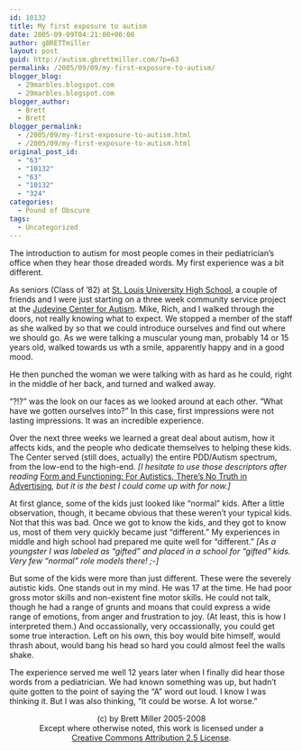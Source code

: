 ```yaml
---
id: 10132
title: My first exposure to autism
date: 2005-09-09T04:21:00+00:00
author: gBRETTmiller
layout: post
guid: http://autism.gbrettmiller.com/?p=63
permalink: /2005/09/09/my-first-exposure-to-autism/
blogger_blog:
  - 29marbles.blogspot.com
  - 29marbles.blogspot.com
blogger_author:
  - Brett
  - Brett
blogger_permalink:
  - /2005/09/my-first-exposure-to-autism.html
  - /2005/09/my-first-exposure-to-autism.html
original_post_id:
  - "63"
  - "10132"
  - "63"
  - "10132"
  - "324"
categories:
  - Pound of Obscure
tags:
  - Uncategorized
---
```

The introduction to autism for most people comes in their pediatrician’s office when they hear those dreaded words. My first experience was a bit different.

As seniors (Class of ’82) at [St. Louis University High School](http://www.sluh.org/), a couple of friends and I were just starting on a three week community service project at the [Judevine Center for Autism](http://www.judevine.org/). Mike, Rich, and I walked through the doors, not really knowing what to expect. We stopped a member of the staff as she walked by so that we could introduce ourselves and find out where we should go. As we were talking a muscular young man, probably 14 or 15 years old, walked towards us wth a smile, apparently happy and in a good mood. 

He then punched the woman we were talking with as hard as he could, right in the middle of her back, and turned and walked away.

“?!?” was the look on our faces as we looked around at each other. “What have we gotten ourselves into?” In this case, first impressions were not lasting impressions. It was an incredible experience.

Over the next three weeks we learned a great deal about autism, how it affects kids, and the people who dedicate themselves to helping these kids. The Center served (still does, actually) the entire PDD/Autism spectrum, from the low-end to the high-end. _[I hesitate to use those descriptors after reading_ [Form and Functioning: For Autistics, There’s No Truth in Advertising](http://autiemom.blogspot.com/2005/09/form-and-functioning-for-autistics.html)_, but it is the best I could come up with for now.]_ 

At first glance, some of the kids just looked like “normal” kids. After a little observation, though, it became obvious that these weren’t your typical kids. Not that this was bad. Once we got to know the kids, and they got to know us, most of them very quickly became just “different.” My experiences in middle and high school had prepared me quite well for “different.” _[As a youngster I was labeled as “gifted” and placed in a school for “gifted” kids. Very few “normal” role models there! ;-]_

But some of the kids were more than just different. These were the severely autistic kids. One stands out in my mind. He was 17 at the time. He had poor gross motor skills and non-existent fine motor skills. He could not talk, though he had a range of grunts and moans that could express a wide range of emotions, from anger and frustration to joy. (At least, this is how I interpreted them.) And occassionally, very occassionally, you could get some true interaction. Left on his own, this boy would bite himself, would thrash about, would bang his head so hard you could almost feel the walls shake. 

The experience served me well 12 years later when I finally did hear those words from a pediatrician. We had known something was up, but hadn’t quite gotten to the point of saying the “A” word out loud. I know I was thinking it. But I was also thinking, “It could be worse. A lot worse.”

<div class="blogger-post-footer">
  <p align="center">
    (c) by Brett Miller 2005-2008<br /> Except where otherwise noted, this work is licensed under a<br /> <a href="http://creativecommons.org/licenses/by/2.5/" rel="license">Creative Commons Attribution 2.5 License</a>.
  </p>
</div>